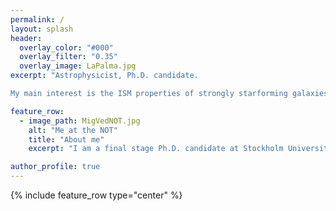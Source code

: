 ```yaml
---
permalink: / 
layout: splash
header:
  overlay_color: "#000"
  overlay_filter: "0.35"
  overlay_image: LaPalma.jpg
excerpt: "Astrophysicist, Ph.D. candidate. 

My main interest is the ISM properties of strongly starforming galaxies."

feature_row:
  - image_path: MigVedNOT.jpg
    alt: "Me at the NOT"
    title: "About me"
    excerpt: "I am a final stage Ph.D. candidate at Stockholm University, dept. of Astronomy."

author_profile: true
---
```


{% include feature_row  type="center" %}
